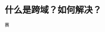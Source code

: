 <!--
 * @Author: wangjie59
 * @Date: 2021-04-21 10:17:54
 * @LastEditors: wangjie59
 * @LastEditTime: 2021-04-21 10:17:54
 * @Description: 跨域
 * @FilePath: /alipayCeairMiniappFrontEnd/Users/wangjie/Documents/study/github/notes/src/网络相关复习/跨域，如何解决跨域？.md
-->

# 什么是跨域？如何解决？

赛
